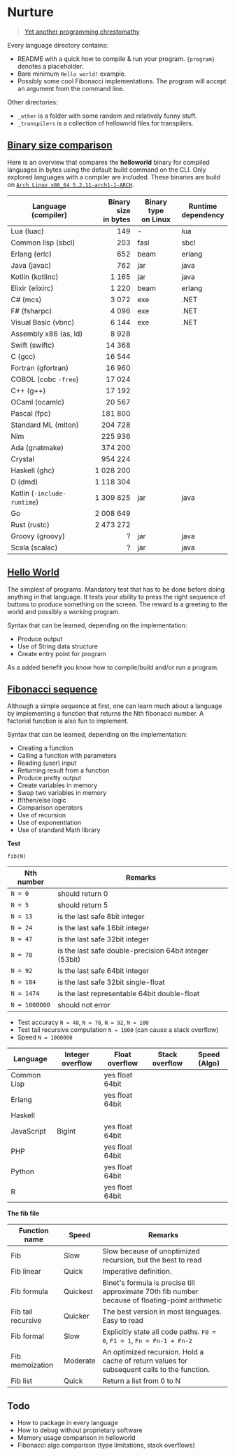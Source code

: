 # Nurture

> [Yet another programming chrestomathy](http://www.rosettacode.org)

Every language directory contains:

- README with a quick how to compile & run your program. `{program}` denotes a placeholder.
- Bare minimum `Hello world!` example.
- Possibly some cool Fibonacci implementations. The program will accept an argument from the command line.

Other directories:

- `_other` is a folder with some random and relatively funny stuff.
- `_transpilers` is a collection of helloworld files for transpilers.

## [Binary size comparison](#binary-size-comparison)

Here is an overview that compares the **helloworld** binary for compiled languages in bytes using the default build command on the CLI. Only explored languages with a compiler are included.
These binaries are build on [`Arch Linux x86_64 5.2.11-arch1-1-ARCH`](https://wiki.archlinux.org/index.php/Programming_languages).

Language<br>(compiler) | Binary size<br>in bytes | Binary type<br>on Linux | Runtime<br>dependency
--- | ---: | --- | ---
Lua (luac) | 149 | - | lua
Common lisp (sbcl) | 203 | fasl | sbcl
Erlang (erlc) | 652 | beam | erlang
Java (javac) | 762 | jar | java
Kotlin (kotlinc) | 1 165 | jar | java
Elixir (elixirc) | 1 220 | beam | erlang
C# (mcs) | 3 072 | exe | .NET
F# (fsharpc) | 4 096 | exe | .NET
Visual Basic (vbnc) | 6 144 | exe | .NET
Assembly x86 (as, ld) | 8 928 |
Swift (swiftc) | 14 368 |
C (gcc) | 16 544 |
Fortran (gfortran) | 16 960 |
COBOL (cobc `-free`) | 17 024 |
C++ (g++) | 17 192 |
OCaml (ocamlc)| 20 567 |
Pascal (fpc) | 181 800 |
Standard ML (mlton) | 204 728 |
Nim | 225 936 |
Ada (gnatmake) | 374 200 |
Crystal | 954 224 |
Haskell (ghc) | 1 028 200 |
D (dmd) | 1 118 304 |
Kotlin (`-include-runtime`) | 1 309 825 | jar | java
Go | 2 008 649 |
Rust (rustc) | 2 473 272 |
Groovy (groovy) | ? | jar | java
Scala (scalac) | ? | jar | java

## [Hello World](#HelloWorld)

The simplest of programs. Mandatory test that has to be done before doing anything in that language.
It tests your ability to press the right sequence of buttons to produce something on the screen.
The reward is a greeting to the world and possibly a working program.

Syntax that can be learned, depending on the implementation:
- Produce output
- Use of String data structure
- Create entry point for program

As a added benefit you know how to compile/build and/or run a program.

## [Fibonacci sequence](#Fibonacci)

Although a simple sequence at first, one can learn much about a language by implementing a function that returns the Nth fibonacci number. A factorial function is also fun to implement.

Syntax that can be learned, depending on the implementation:
- Creating a function
- Calling a function with parameters
- Reading (user) input
- Returning result from a function
- Produce pretty output
- Create variables in memory
- Swap two variables in memory
- If/then/else logic
- Comparison operators
- Use of recursion
- Use of exponentiation
- Use of standard Math library

**Test**
```
fib(N)
```

Nth number | Remarks
--- | ---
`N = 0` | should return 0
`N = 5` | should return 5
`N = 13` | is the last safe 8bit integer
`N = 24` | is the last safe 16bit integer
`N = 47` | is the last safe 32bit integer
`N = 78` | is the last safe double-precision 64bit integer (53bit)
`N = 92` | is the last safe 64bit integer
`N = 184` | is the last safe 32bit single-float
`N = 1474` | is the last representable 64bit double-float
`N = 1000000` | should not error

- Test accuracy `N = 48`, `N = 78`, `N = 92`, `N = 100`
- Test tail recursive computation `N = 1000` (can cause a stack overflow)
- Speed `N = 1000000`

Language | Integer overflow | Float overflow | Stack overflow | Speed (Algo)
--- | --- | --- | --- | ---
Common Lisp | | yes float 64bit |
Erlang | | yes float 64bit |
Haskell |  |
JavaScript | BigInt | yes float 64bit |
PHP | | yes float 64bit |
Python | | yes float 64bit |
R | | yes float 64bit |

**The fib file**

Function name | Speed | Remarks
--- | --- | ---
Fib | Slow | Slow because of unoptimized recursion, but the best to read
Fib linear | Quick | Imperative definition.
Fib formula | Quickest | Binet's formula is precise till approximate 70th fib number because of floating-point arithmetic
Fib tail recursive | Quicker | The best version in most languages. Easy to read
Fib formal | Slow | Explicitly state all code paths. `F0 = 0`, `F1 = 1`, `Fn = Fn-1 + Fn-2`
Fib memoization | Moderate | An optimized recursion. Hold a cache of return values for subsequent calls to the function.
Fib list | Quick | Return a list from 0 to N

## Todo
- How to package in every language
- How to debug without proprietary software
- Memory usage comparison in helloworld
- Fibonacci algo comparison (type limitations, stack overflows)
